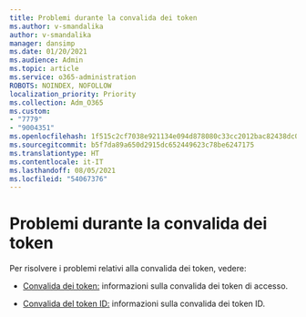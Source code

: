 ```yaml
---
title: Problemi durante la convalida dei token
ms.author: v-smandalika
author: v-smandalika
manager: dansimp
ms.date: 01/20/2021
ms.audience: Admin
ms.topic: article
ms.service: o365-administration
ROBOTS: NOINDEX, NOFOLLOW
localization_priority: Priority
ms.collection: Adm_O365
ms.custom:
- "7779"
- "9004351"
ms.openlocfilehash: 1f515c2cf7038e921134e094d878080c33cc2012bac82438dc01245cb13c5b39
ms.sourcegitcommit: b5f7da89a650d2915dc652449623c78be6247175
ms.translationtype: HT
ms.contentlocale: it-IT
ms.lasthandoff: 08/05/2021
ms.locfileid: "54067376"
---
```

# <a name="issues-with-validating-tokens"></a>Problemi durante la convalida dei token

Per risolvere i problemi relativi alla convalida dei token, vedere:

- [Convalida dei token:](https://docs.microsoft.com/azure/active-directory/develop/access-tokens#validating-tokens) informazioni sulla convalida dei token di accesso.

- [Convalida del token ID:](https://docs.microsoft.com/azure/active-directory/develop/v2-protocols-oidc#validate-the-id-token) informazioni sulla convalida dei token ID.
